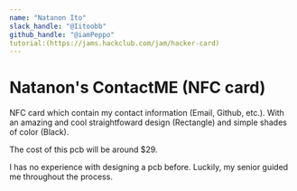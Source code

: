 ```yaml
---
name: "Natanon Ito"
slack_handle: "@Iitoobb"
github_handle: "@iamPeppo"
tutorial:(https://jams.hackclub.com/jam/hacker-card)
---
```


# Natanon's ContactME (NFC card)

NFC card which contain my contact information (Email, Github, etc.).
With an amazing and cool straightfoward design (Rectangle) and simple shades of color (Black).

The cost of this pcb will be around $29.

I has no experience with designing a pcb before. Luckily, my senior guided me throughout the process. 
